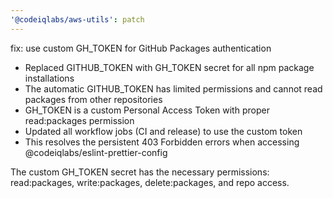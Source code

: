 ```yaml
---
'@codeiqlabs/aws-utils': patch
---
```


fix: use custom GH_TOKEN for GitHub Packages authentication

- Replaced GITHUB_TOKEN with GH_TOKEN secret for all npm package installations
- The automatic GITHUB_TOKEN has limited permissions and cannot read packages from other repositories
- GH_TOKEN is a custom Personal Access Token with proper read:packages permission
- Updated all workflow jobs (CI and release) to use the custom token
- This resolves the persistent 403 Forbidden errors when accessing @codeiqlabs/eslint-prettier-config

The custom GH_TOKEN secret has the necessary permissions: read:packages, write:packages, delete:packages, and repo access.
